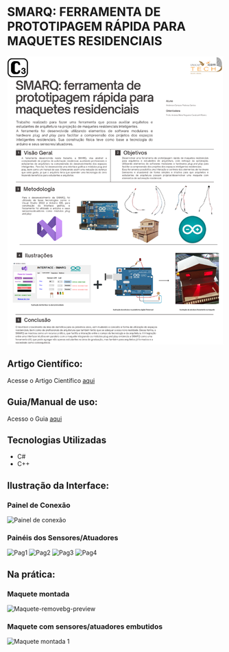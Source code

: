 # SMARQ: FERRAMENTA DE PROTOTIPAGEM RÁPIDA PARA MAQUETES RESIDENCIAIS 
<img src="Banner Tcc.png/">

## Artigo Científico:
Acesse o Artigo Científico <a href="Artigo Científico - TCC II - FINAL.pdf/"> aqui</a>

## Guia/Manual de uso:
Acesso o Guia <a href="Manual de Uso - SMARQ.pdf/"> aqui</a>

## Tecnologias Utilizadas
  * C# 
  * C++ 

## Ilustração da Interface:
### Painel de Conexão
![Painel de conexão](https://github.com/acampospsantos/Interface-TCC/assets/54013675/d41f967e-86d4-4bbb-a27e-48c6f131a8d5)
### Painéis dos Sensores/Atuadores
![Pag1](https://github.com/acampospsantos/SMARQ-TCC/assets/54013675/5eaf9f4e-f23b-4f64-8bec-99840b0a68cf)
![Pag2](https://github.com/acampospsantos/SMARQ-TCC/assets/54013675/048865f6-df92-4956-a685-116072eeb9b5)
![Pag3](https://github.com/acampospsantos/SMARQ-TCC/assets/54013675/7f56e375-ab3c-4288-b5e9-452903c88655)
![Pag4](https://github.com/acampospsantos/SMARQ-TCC/assets/54013675/e500ec0a-78b6-4bdc-ad70-4e1c266ae7cb)

## Na prática:
### Maquete montada
![Maquete-removebg-preview](https://github.com/acampospsantos/SMARQ-TCC/assets/54013675/0bd4ef75-59b5-42e5-9d28-991480bb8361)

### Maquete com sensores/atuadores embutidos
![Maquete montada 1](https://github.com/acampospsantos/SMARQ-TCC/assets/54013675/d13b479f-e9d6-4cd7-8a27-9d2a01b83e14)





